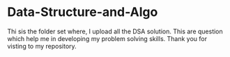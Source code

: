 # Data-Structure-and-Algo
Thi sis the folder set where, I upload all the DSA solution. This are question which help me in developing my problem solving skills.
Thank you for visting to my repository.